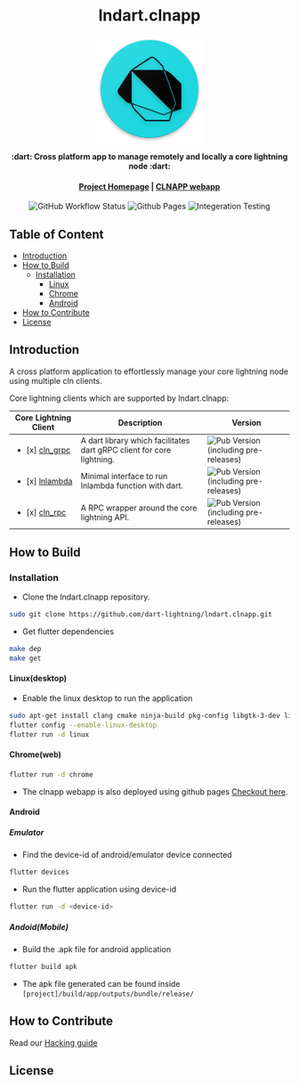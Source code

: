 <div align="center">
  <h1>lndart.clnapp</h1>

  <img src="https://github.com/dart-lightning/icons/raw/main/main/res/mipmap-xxxhdpi/ic_launcher.png" />

  <p>
    <strong> :dart: Cross platform app to manage remotely and locally a core lightning node :dart: </strong>
  </p>
  
  <h4>
    <a href="https://github.com/dart-lightning">Project Homepage</a> | <a href="https://dart-lightning.github.io/lndart.clnapp">CLNAPP webapp</a>
  </h4>
  
   <a>
      <img alt="GitHub Workflow Status" src="https://github.com/dart-lightning/lndart.clnapp/actions/workflows/build-ci.yml/badge.svg">
   </a>
   
   <a>
        <img alt="Github Pages" src="https://github.com/dart-lightning/lndart.clnapp/actions/workflows/gh_pages.yml/badge.svg">
   </a>
  
   <a> 
       <img alt="Integeration Testing" src="https://github.com/dart-lightning/lndart.clnapp/actions/workflows/testing.yml/badge.svg">
   </a>
</div>



## Table of Content

- [Introduction](#introduction)
- [How to Build](#how-to-build)
    - [Installation](#installation)
        - [Linux](#linuxdesktop)
        - [Chrome](#chromeweb)
        - [Android](#android)
- [How to Contribute](#how-to-contribute)
- [License](#license)


## Introduction

A cross platform application to effortlessly manage your core lightning node using multiple cln clients.

Core lightning clients which are supported by lndart.clnapp:

| Core Lightning Client        | Description                                                     | Version    |
|----------------|-----------------------------------------------------------------|------------|
| <ul><li> [x] [cln_grpc](https://github.com/dart-lightning/lndart.cln_grpc)</li></ul>  | A dart library which facilitates dart gRPC client for core lightning.      | ![Pub Version (including pre-releases)](https://img.shields.io/pub/v/cln_grpc?include_prereleases&style=flat-square) |
| <ul><li> [x] [lnlambda](https://github.com/dart-lightning/lndart.cln/tree/main/packages/lnlambda)</li></ul>  | Minimal interface to run lnlambda function with dart. | ![Pub Version (including pre-releases)](https://img.shields.io/pub/v/lnlambda?include_prereleases&style=flat-square) |
| <ul><li> [x] [cln_rpc](https://github.com/dart-lightning/lndart.cln/tree/main/packages/rpc)</li></ul>  | A RPC wrapper around the core lightning API.                    | ![Pub Version (including pre-releases)](https://img.shields.io/pub/v/clightning_rpc?include_prereleases&style=flat-square) |

## How to Build

### Installation

- Clone the lndart.clnapp repository.

```bash
sudo git clone https://github.com/dart-lightning/lndart.clnapp.git
```
- Get flutter dependencies

```bash
make dep
make get
```
 
#### Linux(desktop)

- Enable the linux desktop to run the application

```bash
sudo apt-get install clang cmake ninja-build pkg-config libgtk-3-dev liblzma-dev
flutter config --enable-linux-desktop
flutter run -d linux
```

#### Chrome(web)

```bash
flutter run -d chrome
```

- The clnapp webapp is also deployed using github pages [Checkout here](https://dart-lightning.github.io/lndart.clnapp).

#### Android

##### Emulator

- Find the device-id of android/emulator device connected
 
```bash
flutter devices
```

- Run the flutter application using device-id
```bash
flutter run -d <device-id>
```

##### Andoid(Mobile)

- Build the .apk file for android application
```bash
flutter build apk
```

- The apk file generated can be found inside `[project]/build/app/outputs/bundle/release/`


## How to Contribute

Read our [Hacking guide](https://github.com/dart-lightning/lndart.clnapp/blob/main/docs/dev/MAINTAINERS.md)

## License

